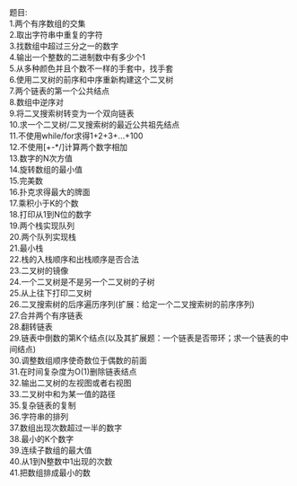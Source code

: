 题目:  
1.两个有序数组的交集  
2.取出字符串中重复的字符  
3.找数组中超过三分之一的数字  
4.输出一个整数的二进制数中有多少个1   
5.从多种颜色并且个数不一样的手套中，找手套    
6.使用二叉树的前序和中序重新构建这个二叉树    
7.两个链表的第一个公共结点    
8.数组中逆序对   
9.将二叉搜索树转变为一个双向链表    
10.求一个二叉树/二叉搜索树的最近公共祖先结点    
11.不使用while/for求得1+2+3+...+100     
12.不使用[+-*/]计算两个数字相加    
13.数字的N次方值      
14.旋转数组的最小值     
15.完美数     
16.扑克求得最大的牌面    
17.乘积小于K的个数         
18.打印从1到N位的数字         
19.两个栈实现队列             
20.两个队列实现栈           
21.最小栈        
22.栈的入栈顺序和出栈顺序是否合法            
23.二叉树的镜像           
24.一个二叉树是不是另一个二叉树的子树           
25.从上往下打印二叉树        
26.二叉搜索树的后序遍历序列(扩展：给定一个二叉搜索树的前序序列)           
27.合并两个有序链表            
28.翻转链表        
29.链表中倒数的第K个结点(以及其扩展题：一个链表是否带环；求一个链表的中间结点)    
30.调整数组顺序使奇数位于偶数的前面           
31.在时间复杂度为O(1)删除链表结点          
32.输出二叉树的左视图或者右视图             
33.二叉树中和为某一值的路径              
35.复杂链表的复制                
36.字符串的排列           
37.数组出现次数超过一半的数字                
38.最小的K个数字            
39.连续子数组的最大值                    
40.从1到N整数中1出现的次数                
41.把数组排成最小的数             






